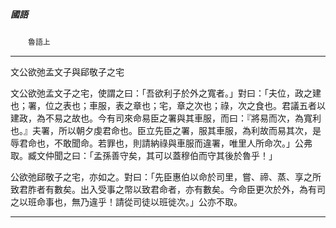 

##### 國語
　　`魯語上`

* * *

文公欲弛孟文子與郈敬子之宅

文公欲弛孟文子之宅，使謂之曰：「吾欲利子於外之寬者。」對曰：「夫位，政之建也；署，位之表也；車服，表之章也；宅，章之次也；祿，次之食也。君議五者以建政，為不易之故也。今有司來命易臣之署與其車服，而曰：『將易而次，為寬利也。』夫署，所以朝夕虔君命也。臣立先臣之署，服其車服，為利故而易其次，是辱君命也，不敢聞命。若罪也，則請納祿與車服而違署，唯里人所命次。」公弗取。臧文仲聞之曰：「孟孫善守矣，其可以蓋穆伯而守其後於魯乎！」

公欲弛郈敬子之宅，亦如之。對曰：「先臣惠伯以命於司里，嘗、禘、蒸、享之所致君胙者有數矣。出入受事之幣以致君命者，亦有數矣。今命臣更次於外，為有司之以班命事也，無乃違乎！請從司徒以班徙次。」公亦不取。

* * *

